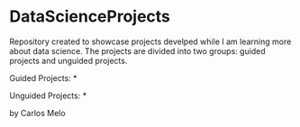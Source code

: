 # DataScienceProjects

Repository created to showcase projects develped while I am learning more about data science. The projects are divided into two groups: guided projects and unguided projects.

Guided Projects:
*

Unguided Projects:
*

by Carlos Melo
